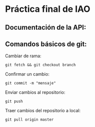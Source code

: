 # Práctica final de IAO

## Documentación de la API:

## Comandos básicos de git:

Cambiar de rama:

`git fetch && git checkout branch`

Confirmar un cambio:

`git commit -m "mensaje"`

Enviar cambios al repositorio:

`git push`

Traer cambios del repositorio a local:

`git pull origin master`

